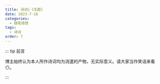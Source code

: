 ```yaml
---
title: 诗词|《无题》
date: 2023-7-16
categories: 
  - 随笔感想
tags: 
  - 诗词
order: 7
---
```


::: tip 前言

 博主始终认为本人所作诗词均为消遣的产物，无实际意义。请大家当作笑话来看😶。

:::

 <poem t="《无题》" :p="['君与睡花同谋地，同床共眠不复醒','知是秋风再复来，留有枯枝落春花','小枝压塘满池雨，青烟残逝尽粉香','春复踏雪先落雨，青山云外换新天']"/>

